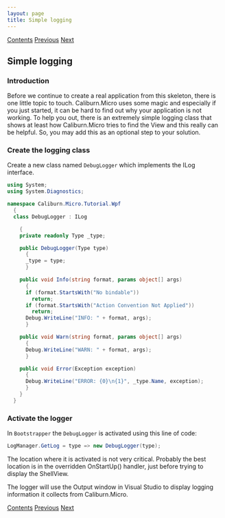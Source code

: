 ```yaml
---
layout: page
title: Simple logging
---
```

[Contents](Contents) [Previous](App_Xaml) [Next](ExpensesLogbook)

## Simple logging

### Introduction

Before we continue to create a real application from this skeleton, there is one little topic to touch. Caliburn.Micro uses some magic and especially if you just started, it can be hard to find out why your application is not working. To help you out, there is an extremely simple logging class that shows at least how Caliburn.Micro tries to find the View and this really can be helpful. So, you may add this as an optional step to your solution.

### Create the logging class

Create a new class named ``DebugLogger`` which implements the ILog interface.

```csharp
using System;
using System.Diagnostics;

namespace Caliburn.Micro.Tutorial.Wpf
  {
  class DebugLogger : ILog

    {
    private readonly Type _type;

    public DebugLogger(Type type)
      {
      _type = type;
      }

    public void Info(string format, params object[] args)
      {
      if (format.StartsWith("No bindable"))
        return;
      if (format.StartsWith("Action Convention Not Applied"))
        return;
      Debug.WriteLine("INFO: " + format, args);
      }

    public void Warn(string format, params object[] args)
      {
      Debug.WriteLine("WARN: " + format, args);
      }

    public void Error(Exception exception)
      {
      Debug.WriteLine("ERROR: {0}\n{1}", _type.Name, exception);
      }
    }
  }
  ```

### Activate the logger

In ``Bootstrapper`` the ``DebugLogger`` is activated using this line of code:

```csharp
LogManager.GetLog = type => new DebugLogger(type);
```

The location where it is activated is not very critical. Probably the best location is in the overridden OnStartUp() handler, just before trying to display the ShellView.

The logger will use the Output window in Visual Studio to display logging information it collects from Caliburn.Micro.

[Contents](Contents) [Previous](App_Xaml) [Next](ExpensesLogbook)
